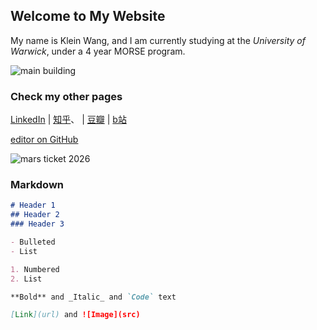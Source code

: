 ## Welcome to My Website

My name is Klein Wang, and I am currently studying at the _University of Warwick_, under a 4 year MORSE program.

![main building](https://i.guim.co.uk/img/media/44a6cce8f083537ff96ac9336f09699898f94c48/0_80_1199_719/master/1199.jpg?width=1200&height=630&quality=85&auto=format&fit=crop&overlay-align=bottom%2Cleft&overlay-width=100p&overlay-base64=L2ltZy9zdGF0aWMvb3ZlcmxheXMvdGctZGVmYXVsdC5wbmc&s=0be65764ded7177b15c377f435f913f8)

### Check my other pages

[LinkedIn](https://www.linkedin.com/in/yuanchen-klein-wang-87004a112/)
| [知乎](https://www.zhihu.com/people/wang-yuan-chen-24)、
| [豆瓣](https://www.douban.com/people/229534905/)
| [b站](https://space.bilibili.com/15471282)



 [editor on GitHub](https://github.com/klein-wang/kleinwang.github.io/edit/gh-pages/index.md) 


![mars ticket 2026](https://raw.githubusercontent.com/klein-wang/img/main/BoardingPass_MyNameOnFutureMission.png)


### Markdown

```markdown
# Header 1
## Header 2
### Header 3

- Bulleted
- List

1. Numbered
2. List

**Bold** and _Italic_ and `Code` text

[Link](url) and ![Image](src)
```
